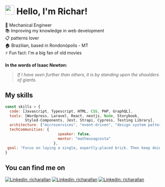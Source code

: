 # <img src="https://media.giphy.com/media/hvRJCLFzcasrR4ia7z/giphy.gif" width="30px"> Hello, I'm Richar!

👷 Mechanical Engineer <br>
📚 Improving my knowledge in web development <br>
📋 patterns lover <br>
🏠 Brazilian, based in Rondonópolis - MT <br>
⚡ Fun fact: I'm a big fan of old movies <br>
<br>
**In the words of Isaac Newton:**
>*If I have seen further than others, it is by standing upon the shoulders of giants.*

## My skills

```javascript
const skills = {
  code: [Javascript, Typescript, HTML, CSS, PHP, GraphQL],
  tools: [Wordpress, Laravel, React, nextjs, Node, Storybook, 
         Styled-Components, Jest, Strapi, Cypress, Testing Library],
  architecture: ["microservices", "event-driven", "design system pattern"],
  techCommunities: {
                        speaker: false,
                        mentor: "matheusagcosta"
                      },
 goal: "Focus on laying a single, expertly-placed brick. Then keep doing that, every day"
}
```

## You can find me on

[![Linkedin: richarallan](https://img.shields.io/badge/-RicharAllan-white?style=flat-square&logo=twitter&logoColor=Blue&link=https://www.twitter.com/richarallan)](https://www.twitter.com/richarallan)
[![Linkedin: richarallan](https://img.shields.io/badge/-RicharAllan-blue?style=flat-square&logo=Linkedin&logoColor=white&link=https://www.linkedin.com/in/richarallan/)](https://www.linkedin.com/in/richarallan/)
[![Linkedin: richarallan](https://img.shields.io/badge/-RicharAllan-black?style=flat-square&logo=Spotify&logoColor=green&link=https://open.spotify.com/user/richarallanm)](https://open.spotify.com/user/richarallanm)

<!--
**richarallan/richarallan** is a ✨ _special_ ✨ repository because its `README.md` (this file) appears on your GitHub profile.
github readme inspirations
https://awesomegithubprofile.tech/
https://github.com/abhisheknaiidu/abhisheknaiidu/blob/master/README.md

Here are some ideas to get you started:

- 🔭 I’m currently working on ...
- 🌱 I’m currently learning ...
- 👯 I’m looking to collaborate on ...
- 🤔 I’m looking for help with ...
- 💬 Ask me about ...
- 📫 How to reach me: ...
- 😄 Pronouns: ...
- ⚡ Fun fact: ...
-->
